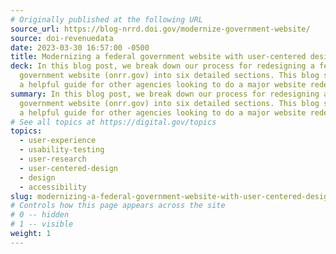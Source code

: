 ```yaml
---
# Originally published at the following URL
source_url: https://blog-nrrd.doi.gov/modernize-government-website/
source: doi-revenuedata
date: 2023-03-30 16:57:00 -0500
title: Modernizing a federal government website with user-centered design
deck: In this blog post, we break down our process for redesigning a federal
  government website (onrr.gov) into six detailed sections. This blog serves as
  a helpful guide for other agencies looking to do a major website redesign.
summary: In this blog post, we break down our process for redesigning a federal
  government website (onrr.gov) into six detailed sections. This blog serves as
  a helpful guide for other agencies looking to do a major website redesign.
# See all topics at https://digital.gov/topics
topics:
  - user-experience
  - usability-testing
  - user-research
  - user-centered-design
  - design
  - accessibility
slug: modernizing-a-federal-government-website-with-user-centered-design
# Controls how this page appears across the site
# 0 -- hidden
# 1 -- visible
weight: 1
---
```

